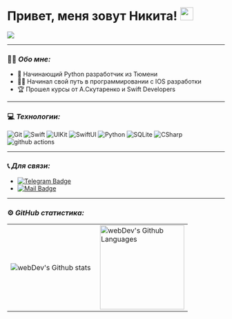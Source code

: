 # Привет, меня зовут Никита! <img src="https://media.giphy.com/media/3o7TKMt1VVNkHV2PaE/giphy.gif" width="30px">

<img src="https://media.giphy.com/media/qgQUggAC3Pfv687qPC/giphy.gif">

---

### :man_technologist: *Обо мне:*

- 🛫 Начинающий Python разработчик из Тюмени
- 🏋️‍♂️ Начинал свой путь в программировании с IOS разработки
- 🏆 Прошел курсы от А.Скутаренко и Swift Developers

---

### 💻 *Технологии:*

<p>
  <img alt="Git" src="https://img.shields.io/badge/-Git-45b8d8?style=Git-square&logo=react&logoColor=white" />
  <img alt="Swift" src="https://img.shields.io/badge/-Swift-FF8C00?style=Swift-square&logo=Swift&logoColor=white" /> 
  <img alt="UIKit" src="https://img.shields.io/badge/-UIKit-FFFFFF?style=UIKit-square&logo=UIKit&logoColor=4169E1" />
  <img alt="SwiftUI" src="https://img.shields.io/badge/-SwiftUI-4169E1?style=flat-square&logo=SwiftUI&logoColor=white" />
  <img alt="Python" src="https://img.shields.io/badge/-Python-FFFFFF?style=Python-square&logo=Python&logoColor=4169E1" />
  <img alt="SQLite" src="https://img.shields.io/badge/-SQLite-00BFFF?style=SQLite-square&logo=SQLite&logoColor=white" />
  <img alt="CSharp" src="https://img.shields.io/badge/-CSharp-6A5ACD?style=CSharp-square&logo=CSharp&logoColor=white" />
  <img alt="github actions" src="https://img.shields.io/badge/-Github_Actions-2088FF?style=flat-square&logo=github-actions&logoColor=white" />
</p>


---

### 📞 *Для связи:*

- [![Telegram Badge](https://img.shields.io/badge/-Telegram-blue?style=flat&logo=Telegram&logoColor=white)](https://t.me/nik_repin) 
- [![Mail Badge](https://img.shields.io/badge/-Mail-red?style=flat&logo=Mail&logoColor=white)](mailto:nik.repin.86@yandex.ru)

---
### ⚙️ *GitHub статистика:*

<table>
  <tr>
    <td>
      <img align="left" src="http://github-readme-streak-stats.herokuapp.com?user=nikitarepin&theme=dark&background=000000" alt="webDev's Github stats" />
    </td>
    <td>
      <img height="195px" align="right" alt="webDev's Github Languages" src="https://github-readme-stats-sigma-five.vercel.app/api/top-langs/?username=nikitarepin&layout=compact&theme=vision-friendly-dark" />
    </td>
  </tr>
</table>
